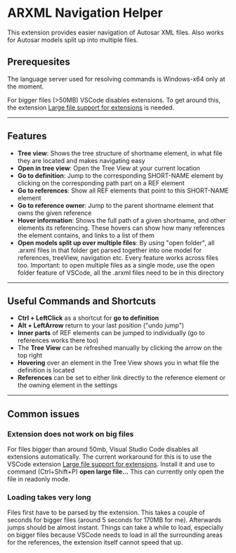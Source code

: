 # ARXML Navigation Helper #

This extension provides easier navigation of Autosar XML files.
Also works for Autosar models split up into multiple files.

## Prerequesites ##

The language server used for resolving commands is Windows-x64 only at the moment.

For bigger files (>50MB) VSCode disables extensions. To get around this, the extension [Large file support for extensions](https://marketplace.visualstudio.com/items?itemName=mbehr1.vsc-lfs) is needed.

---------------

## Features ##

- **Tree view**: Shows the tree structure of shortname element, in what file they are located and makes navigating easy
- **Open in tree view**: Open the Tree View at your current location
- **Go to definition**: Jump to the corresponding SHORT-NAME element by clicking on the corresponding path part on a REF element
- **Go to references**: Show all REF elements that point to this SHORT-NAME element
- **Go to reference owner**: Jump to the parent shortname element that owns the given reference
- **Hover information**: Shows the full path of a given shortname, and other elements its referencing. These hovers can show how many references the element contains, and links to a list of them
- **Open models split up over multiple files**: By using "open folder", all .arxml files in that folder get parsed together into one model for references, treeView, navigation etc. Every feature works across files too. Important: to open multiple files as a single mode, use the open folder feature of VSCode, all the .arxml files need to be in this directory

---------------

## Useful Commands and Shortcuts ##

- **Ctrl + LeftClick** as a shortcut for **go to definition**
- **Alt + LeftArrow** return to your last position ("undo jump")
- **Inner parts** of REF elements can be jumped to individually (go to references works there too)
- The **Tree View** can be refreshed manually by clicking the arrow on the top right
- **Hovering** over an element in the Tree View shows you in what file the definition is located
- **References** can be set to either link directly to the reference element or the owning element in the settings

---------------

## Common issues ##

### Extension does not work on big files ###

For files bigger than around 50mb, Visual Studio Code disables all extensions automatically.
The current workaround for this is to use the VSCode extension
[Large file support for extensions](https://marketplace.visualstudio.com/items?itemName=mbehr1.vsc-lfs).
Install it and use to command (Ctrl+Shift+P) **open large file...**
This can currently only open the file in readonly mode.

### Loading takes very long ###

Files first have to be parsed by the extension.
This takes a couple of seconds for bigger files (around 5 seconds for 170MB for me).
Afterwards jumps should be almost instant.
Things can take a while to load, especially on bigger files because VSCode needs to load in all the surrounding areas for the references, the extension itself cannot speed that up.